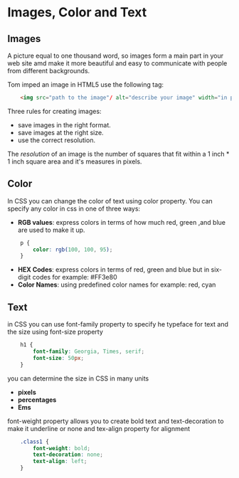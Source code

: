 # Images, Color and  Text

## Images
A picture equal to one thousand word, so images form a main part in your web site amd make it more beautiful and easy to communicate with people from different backgrounds.

Tom imped an image in HTML5 use the following tag:
```html
    <img src="path to the image"/ alt="describe your image" width="in px" height="in px">
``` 
Three rules for creating images:
* save images in the right format.
* save images at the right size.
* use the correct resolution.

The *resolution* of an image is the number of squares that fit within a 1 inch * 1 inch square area and it's measures in pixels.

## Color

In CSS you can change the color of text using color property. You can specify any color in css in one of three ways:
* **RGB values**: express colors in terms of how much red, green ,and blue are used to make it up.
```CSS
    p {
        color: rgb(100, 100, 95);
    }
```

* **HEX Codes**: express colors in terms of red, green and blue but in six-digit codes for example: #FF3e80
* **Color Names**: using predefined color names for example: red, cyan

## Text 
in CSS you can use font-family property to specify he typeface for text and the size using font-size property
```CSS
    h1 {
        font-family: Georgia, Times, serif;
        font-size: 50px;
    }
```

you can determine the size in CSS in many units 

* **pixels**
* **percentages**
* **Ems**

font-weight property allows you to create bold text and text-decoration to make it underline or none and tex-align property for alignment
```CSS
    .class1 {
        font-weight: bold;
        text-decoration: none;
        text-align: left;
    }
```


